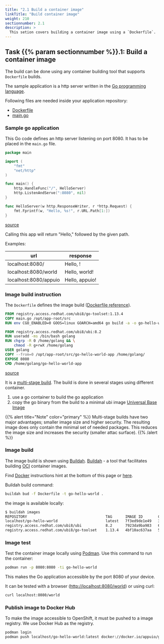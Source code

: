 ```yaml
---
title: "2.1 Build a container image"
linkTitle: "Build container image"
weight: 210
sectionnumber: 2.1
description: >
  This setion covers building a container image using a `Dockerfile`.
---
```


## Task {{% param sectionnumber %}}.1: Build a container image

The build can be done using any container building tool that supports `Dockerfile` builds.

The sample application is a http server written in the [Go programming language](https://golang.org/).

Following files are needed inside your application repository:

* [Dockerfile](#application-build-instruction)
* [main.go](#sample-go-application)


### Sample go application

This Go code defines an http server listening on port 8080. It has to be placed in the `main.go` file.

```go
package main

import (
    "fmt"
    "net/http"
)

func main() {
    http.HandleFunc("/", HelloServer)
    http.ListenAndServe(":8080", nil)
}

func HelloServer(w http.ResponseWriter, r *http.Request) {
    fmt.Fprintf(w, "Hello, %s!", r.URL.Path[1:])
}
```

[source](https://raw.githubusercontent.com/puzzle/amm-techlab/master/content/en/docs/02.0/main.go)

Calling this app will return "Hello," followed by the given path.

Examples:

| url | response |
| --- | --- |
| localhost:8080/ | Hello, ! |
| localhost:8080/world | Hello, world! |
| localhost:8080/appuio | Hello, appuio! |


### Image build instruction

The `Dockerfile` defines the image build ([Dockerfile reference](https://docs.docker.com/engine/reference/builder/)).

```Dockerfile
FROM registry.access.redhat.com/ubi8/go-toolset:1.13.4
COPY main.go /opt/app-root/src
RUN env CGO_ENABLED=0 GOOS=linux GOARCH=amd64 go build -a -o go-hello-world-app .

FROM registry.access.redhat.com/ubi8/ubi:8.2
RUN useradd -ms /bin/bash golang
RUN chgrp -R 0 /home/golang && \
    chmod -R g+rwX /home/golang
USER golang
COPY --from=0 /opt/app-root/src/go-hello-world-app /home/golang/
EXPOSE 8080
CMD /home/golang/go-hello-world-app
```

[source](https://raw.githubusercontent.com/puzzle/amm-techlab/master/content/en/docs/02.0/Dockerfile)

It is a [multi-stage build](https://docs.docker.com/develop/develop-images/multistage-build/). The build is done in several stages using different container.

1. use a go container to build the go application
1. copy the go binary from the build to a minimal ubi image [Universal Base Image](https://developers.redhat.com/products/rhel/ubi)

{{% alert title="Note" color="primary" %}}
Multi-stage builds have two major advantages; smaller image size and higher security. The resulting image does only contain the minimal set of needed packages. This reduces the image size and increases the security (smaller attac surface).
{{% /alert %}}


### Image build

The image build is shown using [Buildah](https://github.com/containers/buildah). [Buildah](https://github.com/containers/buildah) - a tool that facilitates building [OCI](https://opencontainers.org/) container images.

Find [Docker](https://www.docker.com/) instructions hint at the bottom of this page or [here](docker-instructions/).

Buildah build command:

```bash
buildah bud -f Dockerfile -t go-hello-world .
```

the image is available locally:

```bash
$ buildah images
REPOSITORY                                    TAG      IMAGE ID       CREATED         SIZE
localhost/go-hello-world                      latest   7f3ed9de1e49   3 seconds ago   219 MB
registry.access.redhat.com/ubi8/ubi           8.2      7923da9ba983   6 days ago      212 MB
registry.access.redhat.com/ubi8/go-toolset    1.13.4   4bf10ac637aa   5 weeks ago     990 MB
```


### Image test

Test the container image locally using [Podman](https://podman.io/). Use this command to run the container:

```bash
podman run -p 8080:8080 -ti go-hello-world
```

This makes the Go application accessible by the port 8080 of your device.

It can be tested with a browser (<http://localhost:8080/world>) or using curl:

```bash
curl localhost:8080/world
```


### Publish image to Docker Hub

To make the image accessible to OpenShift, it must be pushed to a image registry. We use Docker Hub as the registry.

```bash
podman login
podman push localhost/go-hello-world:latest docker://docker.io/appuio/go-hello-world:latest
```
